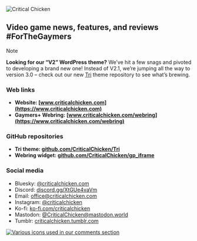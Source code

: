 ![Critical Chicken](https://github.com/CriticalChicken/.github/assets/35422415/9bfde9fb-c430-4873-9532-e6ccae56d6da)

## Video game news, features, and reviews #ForTheGaymers

> [!NOTE]
> <b>Looking for our &ldquo;V2&rdquo; WordPress theme?</b> We&rsquo;ve hit a few snags and pivoted to developing a brand new one! Instead of V2.1, we&rsquo;re jumping all the way to version 3.0 &ndash; check out our new [Tri](https://github.com/CriticalChicken/Tri) theme repository to see what&rsquo;s brewing.

### Web links

- **Website: [www.criticalchicken.com](https://www.criticalchicken.com)**
- **Gaymers&plus; Webring: [www.criticalchicken.com/webring](https://www.criticalchicken.com/webring)**

### GitHub repositories

- **Tri theme: [github.com/CriticalChicken/Tri](https://github.com/CriticalChicken/Tri)**
- **Webring widget: [github.com/CriticalChicken/gp_iframe](https://github.com/CriticalChicken/gp_iframe)**

### Social media

- Bluesky: [@criticalchicken.com](https://bsky.app/profile/criticalchicken.com)
- Discord: [discord.gg/XtGUe4vaVm](https://discord.gg/XtGUe4vaVm)
- Email: [office@criticalchicken.com](mailto:office@criticalchicken.com)
- Instagram: [@criticalchicken](https://www.instagram.com/criticalchicken)
- Ko-fi: [ko-fi.com/criticalchicken](https://ko-fi.com/criticalchicken)
- Mastodon: [@CriticalChicken@mastodon.world](https://mastodon.world/@CriticalChicken)
- Tumblr: [criticalchicken.tumblr.com](https://criticalchicken.tumblr.com/)

<picture><a href="https://notbyai.fyi" target="_blank" rel="external help"><img alt="Various icons used in our comments section" src="https://github.com/CriticalChicken/.github/assets/35422415/302eee1b-11ff-4239-8e68-7111ff0d50c6"></a></picture>
